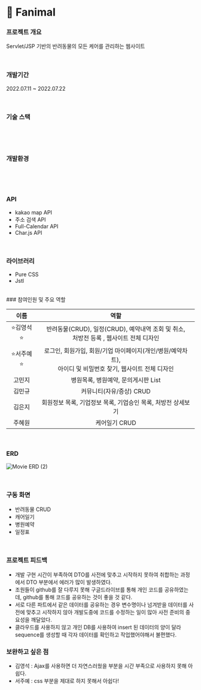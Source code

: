 # 🐶 Fanimal

### 프로젝트 개요

Servlet/JSP 기반의 반려동물의 모든 케어를 관리하는 웹사이트

<br>

### 개발기간

2022.07.11 ~ 2022.07.22

<br>

### 기술 스택

<img alt="" src ="https://img.shields.io/badge/html5-E34F26.svg?&style=flat&logo=html5&logoColor=white"/> <img alt="" src ="https://img.shields.io/badge/css3-1572B6.svg?&style=flat&logo=css3&logoColor=white"/> <img alt="" src ="https://img.shields.io/badge/JavaScript-F7DF1E.svg?&style=flat&logo=JavaScript&logoColor=white"/> <img alt="" src ="https://img.shields.io/badge/java-2F2625.svg?&style=flat&logo=coffeescript&logoColor=white"/> <img alt="" src ="https://img.shields.io/badge/oracle-F80000.svg?&style=flat&logo=oracle&logoColor=white"/> <img alt="" src ="https://img.shields.io/badge/Bootstrap-7952B3.svg?&style=flat&logo=Bootstrap&logoColor=white"/> <img alt="" src ="https://img.shields.io/badge/jquery-0769AD.svg?&style=flat&logo=jquery&logoColor=white"/>

<br>

### 개발환경

<img alt="" src ="https://img.shields.io/badge/windows-0078D6.svg?&style=flat&logo=windows&logoColor=white"/> <img alt="" src ="https://img.shields.io/badge/Eclipse-2C2255.svg?&style=flat&logo=Eclipse IDE&logoColor=white"/> <img alt="" src ="https://img.shields.io/badge/VSCode-007ACC.svg?&style=v&logo=Visual Studio Code&logoColor=white"/> <img alt="" src ="https://img.shields.io/badge/
github-181717.svg?&style=flat&logo=GitHub&logoColor=white"/>

<br>

### API

- kakao map API
- 주소 검색 API
- Full-Calendar API
- Char.js API

<br>

### 라이브러리

- Pure CSS
- Jstl

<br>
### 참여인원 및 주요 역할

|    이름    |                                                     역할                                                      |
| :--------: | :-----------------------------------------------------------------------------------------------------------: |
| ⭐김영석⭐ |           반려동물(CRUD), 일정(CRUD), 예약내역 조회 및 취소,<br> 처방전 등록 , 웹사이트 전체 디자인           |
| ⭐서주예⭐ | 로그인, 회원가입, 회원/기업 마이페이지(개인/병원/예약차트),<br> 아이디 및 비밀번호 찾기, 웹사이트 전체 디자인 |
|   고민지   |                                      병원목록, 병원예약, 문의게시판 List                                      |
|   김민규   |                                           커뮤니티(자유/증상) CRUD                                            |
|   김은지   |                         회원정보 목록, 기업정보 목록, 기업승인 목록, 처방전 상세보기                          |
|   주혜원   |                                                 케어일기 CRUD                                                 |

<br>

### ERD

![Movie ERD (2)](https://user-images.githubusercontent.com/18108296/179358961-868e168e-9015-45a2-8095-214f874fcb39.png)

<br>

### 구동 화면

- 반려동물 CRUD
- 캐어일기
- 병원예약
- 일정표

<br>

### 프로젝트 피드백

- 개발 구현 시간이 부족하여 DTO를 사전에 맞추고 시작하지 못하여 취합하는 과정에서 DTO 부분에서 에러가 많이 발생하였다.
- 조원들이 github를 잘 다루지 못해 구글드라이브를 통해 개인 코드를 공유하였는데, github를 통해 코드를 공유하는 것이 좋을 것 같다.
- 서로 다른 파트에서 같은 데이터를 공유하는 경우 변수명이나 넘겨받을 데이터를 사전에 맞추고 시작하지 않아 개발도중에 코드를 수정하는 일이 많아 사전 준비의 중요성을 깨달았다.
- 클라우드를 사용하지 않고 개인 DB를 사용하여 insert 된 데이터의 양이 달라 sequence를 생성할 때 각자 데이터를 확인하고 작업했어야해서 불편했다.

### 보완하고 싶은 점

- 김영석 : Ajax를 사용하면 더 자연스러웠을 부분을 시간 부족으로 사용하지 못해 아쉽다.
- 서주예 : css 부분을 제대로 하지 못해서 아쉽다!
